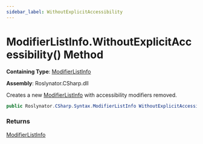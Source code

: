 ```yaml
---
sidebar_label: WithoutExplicitAccessibility
---
```


# ModifierListInfo\.WithoutExplicitAccessibility\(\) Method

**Containing Type**: [ModifierListInfo](../index.md)

**Assembly**: Roslynator\.CSharp\.dll

  
Creates a new [ModifierListInfo](../index.md) with accessibility modifiers removed\.

```csharp
public Roslynator.CSharp.Syntax.ModifierListInfo WithoutExplicitAccessibility()
```

### Returns

[ModifierListInfo](../index.md)

